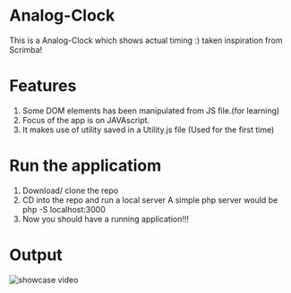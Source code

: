 # Analog-Clock
This is a Analog-Clock which shows actual timing :) taken inspiration from Scrimba!

# Features
1. Some DOM elements has been manipulated from JS file.(for learning)
2. Focus of the app is on JAVAscript.
3. It makes use of utility saved in a Utility.js file (Used for the first time)


# Run the applicatiom
1. Download/ clone the repo
2. CD into the repo and run a local server A simple php server would be php -S localhost:3000
3. Now you should have a running application!!!

# Output
<img src="https://github.com/priyankanaik625/Analog-Clock/blob/main/analog-clock.mov" alt="showcase video" title="showcase video" />
